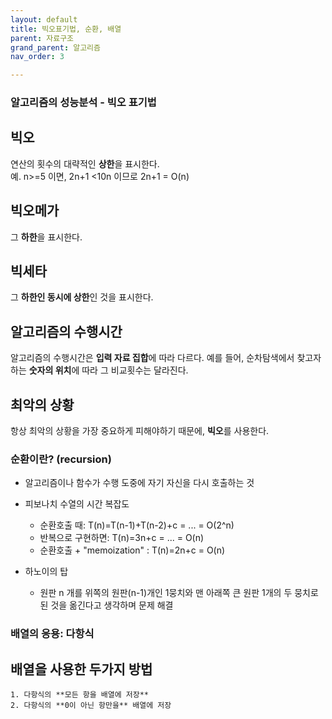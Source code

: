 ```yaml
---
layout: default
title: 빅오표기법, 순환, 배열 
parent: 자료구조
grand_parent: 알고리즘
nav_order: 3

---
```




### 알고리즘의 성능분석 - 빅오 표기법 
## 빅오  
연산의 횟수의 대략적인 **상한**을 표시한다.  
예. n>=5 이면, 2n+1 <10n 이므로 2n+1 = O(n)

## 빅오메가  
그 **하한**을 표시한다. 

## 빅세타 
그 **하한인 동시에 상한**인 것을 표시한다.  

## 알고리즘의 수행시간  
알고리즘의 수행시간은 **입력 자료 집합**에 따라 다르다. 
예를 들어, 순차탐색에서 찾고자 하는 **숫자의 위치**에 따라 그 비교횟수는 달라진다.  

## 최악의 상황  
항상 최악의 상황을 가장 중요하게 피해야하기 때문에, **빅오**를 사용한다.  

### 순환이란? (recursion)  
- 알고리즘이나 함수가 수행 도중에 자기 자신을 다시 호출하는 것  

- 피보나치 수열의 시간 복잡도  
    - 순환호출 때: T(n)=T(n-1)+T(n-2)+c = ... = O(2^n)  
    - 반복으로 구현하면: T(n)=3n+c = ... = O(n)  
    - 순환호출 + "memoization" : T(n)=2n+c = O(n)  

- 하노이의 탑  
    -  원판 n 개를 위쪽의 원판(n-1)개인 1뭉치와 맨 아래쪽 큰 원판 1개의 두 뭉치로 된 것을 옮긴다고 생각하며 문제 해결 
 
### 배열의 응용: 다항식   
## 배열을 사용한 두가지 방법   
    1. 다항식의 **모든 항을 배열에 저장**  
    2. 다항식의 **0이 아닌 항만을** 배열에 저장  
